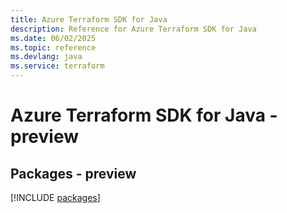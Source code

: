 ```yaml
---
title: Azure Terraform SDK for Java
description: Reference for Azure Terraform SDK for Java
ms.date: 06/02/2025
ms.topic: reference
ms.devlang: java
ms.service: terraform
---
```

# Azure Terraform SDK for Java - preview
## Packages - preview
[!INCLUDE [packages](terraform-index.md)]
